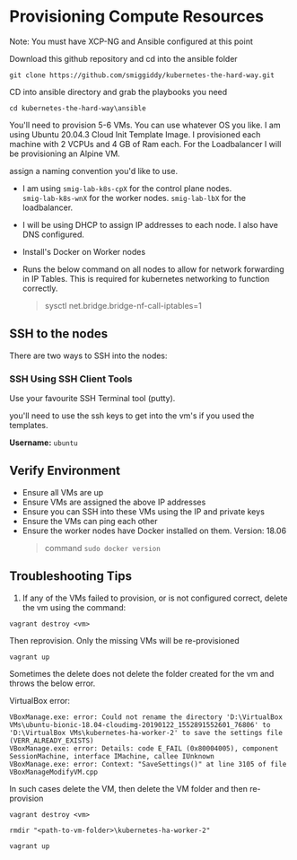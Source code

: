 # Provisioning Compute Resources

Note: You must have XCP-NG and Ansible configured at this point

Download this github repository and cd into the ansible folder

`git clone https://github.com/smiggiddy/kubernetes-the-hard-way.git`

CD into ansible directory and grab the playbooks you need

`cd kubernetes-the-hard-way\ansible`


You'll need to provision 5-6 VMs. You can use whatever OS you like. I am using Ubuntu 20.04.3 Cloud Init Template Image. I provisioned each machine with 2 VCPUs and 4 GB of Ram each. For the Loadbalancer I will be provisioning an Alpine VM. 

assign a naming convention you'd like to use. 

- I am using `smig-lab-k8s-cpX` for the control plane nodes.  
`smig-lab-k8s-wnX` for the worker nodes. `smig-lab-lbX` for the loadbalancer. 

- I will be using DHCP to assign IP addresses to each node. I also have DNS configured. 



- Install's Docker on Worker nodes
- Runs the below command on all nodes to allow for network forwarding in IP Tables.
  This is required for kubernetes networking to function correctly.
    > sysctl net.bridge.bridge-nf-call-iptables=1


## SSH to the nodes

There are two ways to SSH into the nodes:

### SSH Using SSH Client Tools

Use your favourite SSH Terminal tool (putty).

you'll need to use the ssh keys to get into the vm's if you used the templates. 


**Username:** `ubuntu`


## Verify Environment

- Ensure all VMs are up
- Ensure VMs are assigned the above IP addresses
- Ensure you can SSH into these VMs using the IP and private keys
- Ensure the VMs can ping each other
- Ensure the worker nodes have Docker installed on them. Version: 18.06
  > command `sudo docker version`

## Troubleshooting Tips

1. If any of the VMs failed to provision, or is not configured correct, delete the vm using the command:

`vagrant destroy <vm>`

Then reprovision. Only the missing VMs will be re-provisioned

`vagrant up`


Sometimes the delete does not delete the folder created for the vm and throws the below error.

VirtualBox error:

    VBoxManage.exe: error: Could not rename the directory 'D:\VirtualBox VMs\ubuntu-bionic-18.04-cloudimg-20190122_1552891552601_76806' to 'D:\VirtualBox VMs\kubernetes-ha-worker-2' to save the settings file (VERR_ALREADY_EXISTS)
    VBoxManage.exe: error: Details: code E_FAIL (0x80004005), component SessionMachine, interface IMachine, callee IUnknown
    VBoxManage.exe: error: Context: "SaveSettings()" at line 3105 of file VBoxManageModifyVM.cpp

In such cases delete the VM, then delete the VM folder and then re-provision

`vagrant destroy <vm>`

`rmdir "<path-to-vm-folder>\kubernetes-ha-worker-2"`

`vagrant up`

